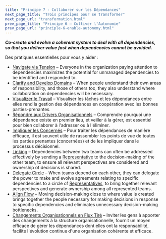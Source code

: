 ```yaml
---
title: "Principe 7 - Collaborer sur les Dépendances"
next_page_title: "Trois principes pour se transformer"
next_page_url: "transformation.html"
prev_page_title: "Principe 6 – Cultiver l'Autonomie"
prev_page_url: "principle-6-enable-autonomy.html"
---
```



**_Co-create and evolve a coherent system to deal with all dependencies, so that you deliver value fast when dependencies cannot be avoided._**

Des pratiques essentielles pour vous y aider :

- [Navigate via Tension](navigate-via-tension.html) – Everyone in the organization paying attention to dependencies maximizes the potential for unmanaged dependencies to be identified and responded to.
- [Clarify and Develop Domains](clarify-and-develop-domains.html) – When people understand their own areas of responsibility, and those of others too, they also understand where collaboration on dependencies will be necessary.
- [Visualizer le Travail](visualize-work.html) – Visualiser les tâches et les dépendances entre elles rend la gestion des dépendances en coopération avec les bonnes parties-prenantes.
- [Répondre aux Drivers Organisationnels](respond-to-organizational-drivers.html) – Comprendre pourquoi une dépendance existe en premier lieu, et veiller à la gérer, est essentiel pour bien collaborer à l'adresser ou à l'éliminer.
- [Impliquer les Concernés](involve-those-affected.html) – Pour traiter les dépendances de manière efficace, il est souvent utile de rassembler les points de vue de toutes les parties prenantes (concernées) et de les impliquer dans le processus décisionnel.
- [Linking](linking.html) – Dependencies between two teams can often be addressed effectively by sending a [Representative](representative.html) to the decision-making of the other team, to ensure all relevant perspectives are considered and ownership of decisions is shared.
- [Delegate Circle](delegate-circle.html) – When teams depend on each other, they can delegate the power to make and evolve agreements relating to specific dependencies to a circle of [Representatives](representative.html), to bring together relevant perspectives and generate ownership among all represented teams.
- [Align Flow](align-flow.html) – Moving decision-making close to where value is created brings together the people necessary for making decisions in response to specific dependencies and eliminates unnecessary decision-making bottlenecks.
- [Changements Organisationnels en Flux Tiré](create-a-pull-system-for-organizational-change.html) – Inviter les gens à apporter des changements à la structure organisationnelle, fournit un moyen efficace de gérer les dépendances dont elles ont la responsabilité, facilite l'évolution continue d'une organisation cohérente et efficace.
